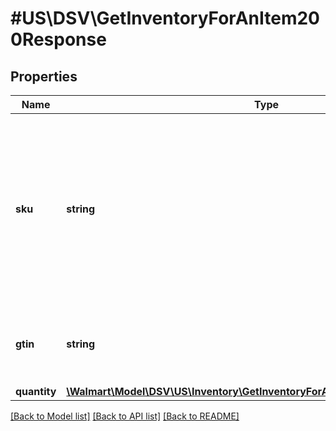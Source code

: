 # #US\DSV\GetInventoryForAnItem200Response

## Properties

Name | Type | Description | Notes
------------ | ------------- | ------------- | -------------
**sku** | **string** | Indicates the stock keeping unit (SKU) item identifier.   This is a product identifier provided by the drop ship vendor (DSV) to identify each item. |
**gtin** | **string** | Indicates the global trade item number (GTIN) item identifier. |
**quantity** | [**\Walmart\Model\DSV\US\Inventory\GetInventoryForAnItem200ResponseQuantity**](GetInventoryForAnItem200ResponseQuantity.md) |  |


[[Back to Model list]](../) [[Back to API list]](../../Api/US/DSV) [[Back to README]](../../README.md)
